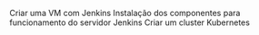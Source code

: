 Criar uma VM com Jenkins
Instalação dos componentes para funcionamento do servidor Jenkins
Criar um cluster Kubernetes
    